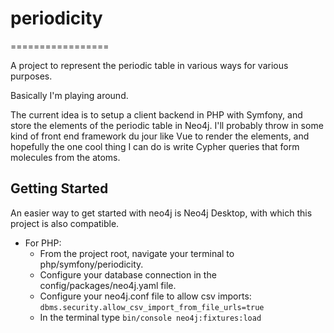 # periodicity
=================

A project to represent the periodic table in various ways for various purposes.


Basically I'm playing around.


The current idea is to setup a client backend in PHP with Symfony, and store
the elements of the periodic table in Neo4j. I'll probably throw in some kind of
front end framework du jour like Vue to render the elements, and hopefully the
one cool thing I can do is write Cypher queries that form molecules from the
atoms.


## Getting Started
An easier way to get started with neo4j is Neo4j Desktop, with which this project is also compatible.

- For PHP:
  - From the project root, navigate your terminal to php/symfony/periodicity.
  - Configure your database connection in the config/packages/neo4j.yaml file.
  - Configure your neo4j.conf file to allow csv imports: `dbms.security.allow_csv_import_from_file_urls=true`
  - In the terminal type `bin/console neo4j:fixtures:load`
